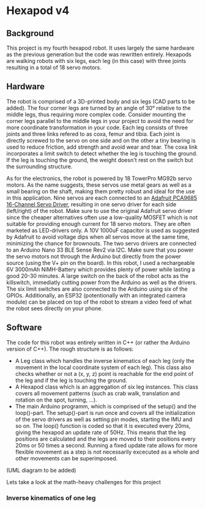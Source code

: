 # Hexapod v4



## Background

This project is my fourth hexapod robot. It uses largely the same hardware as the previous generation but the code was rewritten entirely. Hexapods are walking robots with six legs, each leg (in this case) with three joints resulting in a total of 18 servo motors.

## Hardware

The robot is comprised of a 3D-printed body and six legs (CAD parts to be added). The four corner legs are turned by an angle of 30° relative to the middle legs, thus requiring more complex code. Consider mounting the corner legs parallel to the middle legs in your project to avoid the need for more coordinate transformation in your code. 
Each leg consists of three joints and three links refered to as coxa, femur and tibia. Each joint is directly screwed to the servo on one side and on the other a tiny bearing is used to reduce friction, add strength and avoid wear and tear.
The coxa link incorporates a limit switch to detect whether the leg is touching the ground. If the leg is touching the ground, the weight doesn't rest on the switch but the surrounding structure.

As for the electronics, the robot is powered by 18 TowerPro MG92b servo motors. As the name suggests, these servos use metal gears as well as a small bearing on the shaft, making them pretty robust and ideal for the use in this application. Nine servos are each connected to an [Adafruit PCA9685 16-Channel Servo Driver](https://learn.adafruit.com/16-channel-pwm-servo-driver/downloads), resulting in one servo driver for each side (left/right) of the robot. Make sure to use the original Adafruit servo driver since the cheaper alternatives often use a low-quality MOSFET which is not suitable for providing enough current for 18 servo motors. They are often marketed as LED-drivers only.
A 10V 1000uF capacitor is used as suggested by Adafruit to avoid voltage dips when all servos move at the same time, minimizing the chance for brownouts. The two servo drivers are connected to an Arduino Nano 33 BLE Sense Rev2 via I2C. Make sure that you power the servo motors not through the Arduino but directly from the power source (using the V+ pin on the board). In this robot, I used a rechargeable 6V 3000mAh NiMH-Battery which provides plenty of power while lasting a good 20-30 minutes. A large switch on the back of the robot acts as the killswitch, immediatly cutting power from the Arduino as well as the drivers.
The six limit switches are also connected to the Arduino using six of the GPIOs. Additionally, an ESP32 (potentionally with an integrated camera module) can be placed on top of the robot to stream a video feed of what the robot sees directly on your phone.

## Software
The code for this robot was entirely written in C++ (or rather the Arduino version of C++). The rough structure is as follows:
* A Leg class which handles the inverse kinematics of each leg (only the movement in the local coordinate system of each leg). This class also checks whether or not a (x, y, z) point is reachable for the end point of the leg and if the leg is touching the ground.
* A Hexapod class which is an aggregation of six leg instances. This class covers all movement patterns (such as crab walk, translation and rotation on the spot, turning, ...).
* The main Arduino programm, which is comprised of the setup() and the loop()-part. The setup()-part is run once and covers all the initialization of the servo drivers as well as setting pin modes, starting the IMU and so on. The loop() function is coded so that it is executed every 20ms, giving the hexapod an update rate of 50Hz. This means that the leg positions are calculated and the legs are moved to their positions every 20ms or 50 times a second. Running a fixed update rate allows for more flexible movement as a step is not necessarily excecuted as a whole and other movements can be superimposed.

(UML diagram to be added)

Lets take a look at the math-heavy challenges for this project

### Inverse kinematics of one leg


